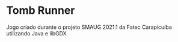 # Tomb Runner
Jogo criado durante o projeto SMAUG 2021.1 da Fatec Carapicuíba utilizando Java e libGDX
